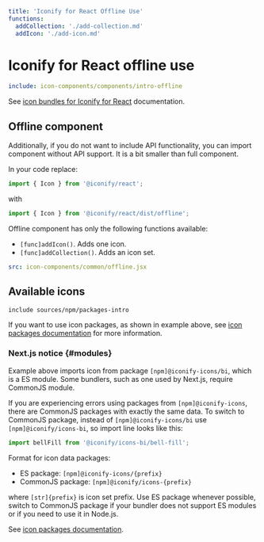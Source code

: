 ```yaml
title: 'Iconify for React Offline Use'
functions:
  addCollection: './add-collection.md'
  addIcon: './add-icon.md'
```

# Iconify for React offline use

```yaml
include: icon-components/components/intro-offline
```

See [icon bundles for Iconify for React](../../icon-components/bundles/react.md) documentation.

## Offline component

Additionally, if you do not want to include API functionality, you can import component without API support. It is a bit smaller than full component.

In your code replace:

```js
import { Icon } from '@iconify/react';
```

with

```js
import { Icon } from '@iconify/react/dist/offline';
```

Offline component has only the following functions available:

- `[func]addIcon()`. Adds one icon.
- `[func]addCollection()`. Adds an icon set.

```yaml
src: icon-components/common/offline.jsx
```

## Available icons

`include sources/npm/packages-intro`

If you want to use icon packages, as shown in example above, see [icon packages documentation](../../sources/npm/index.md) for more information.

### Next.js notice {#modules}

Example above imports icon from package `[npm]@iconify-icons/bi`, which is a ES module. Some bundlers, such as one used by Next.js, require CommonJS module.

If you are experiencing errors using packages from `[npm]@iconify-icons`, there are CommonJS packages with exactly the same data. To switch to CommonJS package, instead of `[npm]@iconify-icons/bi` use `[npm]@iconify/icons-bi`, so import line looks like this:

```js
import bellFill from '@iconify/icons-bi/bell-fill';
```

Format for icon data packages:

- ES package: `[npm]@iconify-icons/{prefix}`
- CommonJS package: `[npm]@iconify/icons-{prefix}`

where `[str]{prefix}` is icon set prefix. Use ES package whenever possible, switch to CommonJS package if your bundler does not support ES modules or if you need to use it in Node.js.

See [icon packages documentation](../../sources/npm/index.md).

